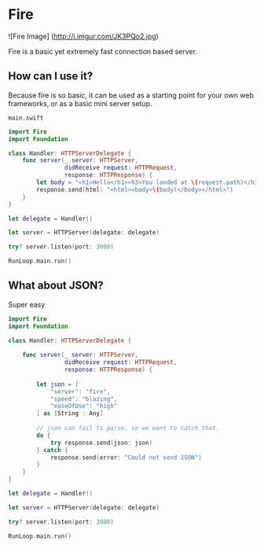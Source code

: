 # Fire

![Fire Image]
(http://i.imgur.com/JK3PQo2.jpg)

Fire is a basic yet extremely fast connection based server.

## How can I use it?

Because fire is so basic, it can be used as a starting point for your own web frameworks, or as a basic mini server setup.

```
main.swift
```

```swift
import Fire
import Foundation

class Handler: HTTPServerDelegate {
    func server(_ server: HTTPServer,
                didReceive request: HTTPRequest,
                response: HTTPResponse) {
        let body = "<h1>Hello</h1><h3>You landed at \(request.path)</h3>"
        response.send(html: "<html><body>\(body)</body></html>")
    }
}

let delegate = Handler()

let server = HTTPServer(delegate: delegate)

try? server.listen(port: 3000)

RunLoop.main.run()
```

## What about JSON?

Super easy

```swift
import Fire
import Foundation

class Handler: HTTPServerDelegate {
    
    func server(_ server: HTTPServer,
                didReceive request: HTTPRequest,
                response: HTTPResponse) {
        
        let json = [
            "server": "fire",
            "speed": "blazing",
            "easeOfUse": "high"
        ] as [String : Any]
        
        // json can fail to parse, so we want to catch that.
        do {
            try response.send(json: json)
        } catch {
            response.send(error: "Could not send JSON")
        }
    }
}

let delegate = Handler()

let server = HTTPServer(delegate: delegate)

try? server.listen(port: 3000)

RunLoop.main.run()
```
